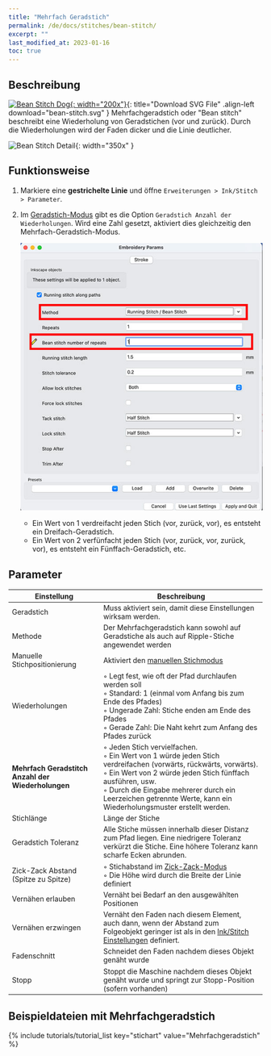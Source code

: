 ```yaml
---
title: "Mehrfach Geradstich"
permalink: /de/docs/stitches/bean-stitch/
excerpt: ""
last_modified_at: 2023-01-16
toc: true
---
```

## Beschreibung

[![Bean Stitch Dog](/assets/images/docs/bean-stitch-example.jpg){: width="200x"}](/assets/images/docs/bean-stitch.svg){: title="Download SVG File" .align-left download="bean-stitch.svg" }
Mehrfachgeradstich oder "Bean stitch" beschreibt eine Wiederholung von Geradstichen (vor und zurück). Durch die Wiederholungen wird der Faden dicker und die Linie deutlicher.

![Bean Stitch Detail](/assets/images/docs/bean-stitch-detail.jpg){: width="350x" }

## Funktionsweise

1. Markiere eine **gestrichelte Linie** und öffne `Erweiterungen > Ink/Stitch  > Parameter`.

2. Im [Geradstich-Modus](/de/docs/stitches/running-stitch) gibt es die Option `Geradstich Anzahl der Wiederholungen`. Wird eine Zahl gesetzt, aktiviert dies gleichzeitig den Mehrfach-Geradstich-Modus.

   ![Bean Stitch Params](/assets/images/docs/en/params-bean-stitch.jpg)

   * Ein Wert von 1 verdreifacht jeden Stich (vor, zurück, vor), es entsteht ein Dreifach-Geradstich.
   * Ein Wert von 2 verfünfacht jeden Stich (vor, zurück, vor, zurück, vor), es entsteht ein Fünffach-Geradstich, etc.

## Parameter

Einstellung|Beschreibung
---|---
Geradstich                            | Muss aktiviert sein, damit diese Einstellungen wirksam werden.
Methode                               | Der Mehrfachgeradstich kann sowohl auf Geradstiche als auch auf Ripple-Stiche angewendet werden
Manuelle Stichpositionierung          | Aktiviert den [manuellen Stichmodus](#manuelle-füllung)
Wiederholungen                        | ◦ Legt fest, wie oft der Pfad durchlaufen werden soll<br/>◦ Standard: 1 (einmal vom Anfang bis zum Ende des Pfades)<br/>◦ Ungerade Zahl: Stiche enden am Ende des Pfades<br/>◦ Gerade Zahl: Die Naht kehrt zum Anfang des Pfades zurück
**Mehrfach Geradstitch Anzahl der Wiederholungen** | ◦ Jeden Stich vervielfachen.<br/>◦ Ein Wert von 1 würde jeden Stich verdreifachen (vorwärts, rückwärts, vorwärts).<br/>◦ Ein Wert von 2 würde jeden Stich fünffach ausführen, usw.<br/>◦ Durch die Eingabe mehrerer durch ein Leerzeichen getrennte Werte, kann ein Wiederholungsmuster erstellt werden.
Stichlänge                            | Länge der Stiche
Geradstich Toleranz                   | Alle Stiche müssen innerhalb dieser Distanz zum Pfad liegen. Eine niedrigere Toleranz verkürzt die Stiche. Eine höhere Toleranz kann scharfe Ecken abrunden.
Zick-Zack Abstand (Spitze zu Spitze)  | ◦ Stichabstand im [Zick-Zack-Modus](/de/docs/stitches/zigzag-stitch/)<br>◦ Die Höhe wird durch die Breite der Linie definiert
Vernähen erlauben                     | Vernäht bei Bedarf an den ausgewählten Positionen
Vernähen erzwingen                    | Vernäht den Faden nach diesem Element, auch dann, wenn der Abstand zum Folgeobjekt geringer ist als in den [Ink/Stitch Einstellungen](/de/docs/preferences/) definiert.
Fadenschnitt                          | Schneidet den Faden nachdem dieses Objekt genäht wurde
Stopp                                 | Stoppt die Maschine nachdem dieses Objekt genäht wurde und springt zur Stopp-Position (sofern vorhanden)

## Beispieldateien mit Mehrfachgeradstich

{% include tutorials/tutorial_list key="stichart" value="Mehrfachgeradstich" %}
